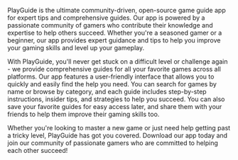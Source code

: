 PlayGuide is the ultimate community-driven, open-source game guide app for expert tips and comprehensive guides. Our app is powered by a passionate community of gamers who contribute their knowledge and expertise to help others succeed. Whether you're a seasoned gamer or a beginner, our app provides expert guidance and tips to help you improve your gaming skills and level up your gameplay.

With PlayGuide, you'll never get stuck on a difficult level or challenge again - we provide comprehensive guides for all your favorite games across all platforms. Our app features a user-friendly interface that allows you to quickly and easily find the help you need. You can search for games by name or browse by category, and each guide includes step-by-step instructions, insider tips, and strategies to help you succeed. You can also save your favorite guides for easy access later, and share them with your friends to help them improve their gaming skills too.

Whether you're looking to master a new game or just need help getting past a tricky level, PlayGuide has got you covered. Download our app today and join our community of passionate gamers who are committed to helping each other succeed!
